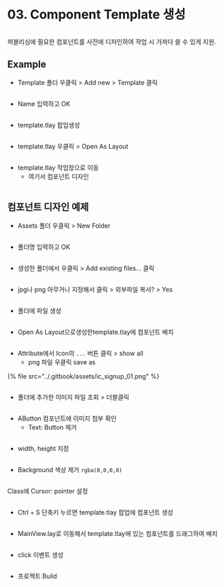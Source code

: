 # 03. Component Template 생성

<figure><img src="../.gitbook/assets/image (173).png" alt=""><figcaption></figcaption></figure>

퍼블리싱에 필요한 컴포넌트를 사전에 디자인하여 작업 시 가져다 쓸 수 있게 지원.

## Example

* Template 폴더 우클릭 > Add new > Template 클릭

<div align="left"><figure><img src="../.gitbook/assets/image (155).png" alt=""><figcaption></figcaption></figure></div>



* Name 입력하고 OK

<div align="left"><figure><img src="../.gitbook/assets/image (156).png" alt=""><figcaption></figcaption></figure></div>



* template.tlay 팝업생성

<div align="left"><figure><img src="../.gitbook/assets/image (157).png" alt=""><figcaption></figcaption></figure></div>



* template.tlay 우클릭 > Open As Layout

<div align="left"><figure><img src="../.gitbook/assets/image (158).png" alt=""><figcaption></figcaption></figure></div>



* template.tlay 작업창으로 이동
  * 여기서 컴포넌트 디자인

<figure><img src="../.gitbook/assets/image (171).png" alt=""><figcaption></figcaption></figure>



## 컴포넌트 디자인 예제



* Assets 폴더 우클릭 > New Folder

<div align="left"><figure><img src="../.gitbook/assets/image (159).png" alt=""><figcaption></figcaption></figure></div>



* 폴더명  입력하고 OK

<div align="left"><figure><img src="../.gitbook/assets/image (160).png" alt=""><figcaption></figcaption></figure></div>



* 생성한 폴더에서 우클릭 > Add existing files... 클릭

<div align="left"><figure><img src="../.gitbook/assets/image (161).png" alt=""><figcaption></figcaption></figure></div>



* jpg나 png 아무거나 지정해서 클릭 > 외부파일 복사? > Yes

<div align="left"><figure><img src="../.gitbook/assets/image (172).png" alt=""><figcaption></figcaption></figure></div>



* 폴더에 파일 생성

<div align="left"><figure><img src="../.gitbook/assets/image (162).png" alt=""><figcaption></figcaption></figure></div>



* Open As Layout으로생성한template.tlay에 컴포넌트 배치

<figure><img src="../.gitbook/assets/image (163).png" alt=""><figcaption></figcaption></figure>



* Attribute에서 Icon의 `...` 버튼 클릭 > show all
  * png 파일 우클릭 save as

{% file src="../.gitbook/assets/ic_signup_01.png" %}

<div align="left"><figure><img src="../.gitbook/assets/image (165).png" alt=""><figcaption></figcaption></figure></div>



* 폴더에 추가한 이미지 파일 조회 > 더블클릭

<div align="left"><figure><img src="../.gitbook/assets/image (164).png" alt=""><figcaption></figcaption></figure></div>



* AButton 컴포넌트에 이미지 첨부 확인&#x20;
  * Text: Button 제거

<div align="left"><figure><img src="../.gitbook/assets/image (166).png" alt=""><figcaption></figcaption></figure></div>



* width, height 지정

<div align="left"><figure><img src="../.gitbook/assets/image (167).png" alt=""><figcaption></figcaption></figure></div>



* Background 색상 제거  `rgba(0,0,0,0)`

<div align="left"><figure><img src="../.gitbook/assets/image (168).png" alt=""><figcaption></figcaption></figure></div>



Class에 Cursor: pointer 설정

<div align="left"><figure><img src="../.gitbook/assets/image (169).png" alt=""><figcaption></figcaption></figure></div>



* Ctrl + S 단축키 누르면 template.tlay 팝업에 컴포넌트 생성

<figure><img src="../.gitbook/assets/image (170).png" alt=""><figcaption></figcaption></figure>



* MainView.lay로 이동해서 template.tlay에 있는 컴포넌트를 드래그하여 배치

<div align="left"><figure><img src="../.gitbook/assets/화면 녹화 중 2025-07-21 133002.gif" alt=""><figcaption></figcaption></figure></div>



* click 이벤트 생성

<div align="left"><figure><img src="../.gitbook/assets/image (174).png" alt=""><figcaption></figcaption></figure></div>



* 프로젝트 Build

<div align="left"><figure><img src="../.gitbook/assets/화면 녹화 중 2025-07-21 135819.gif" alt=""><figcaption></figcaption></figure></div>
